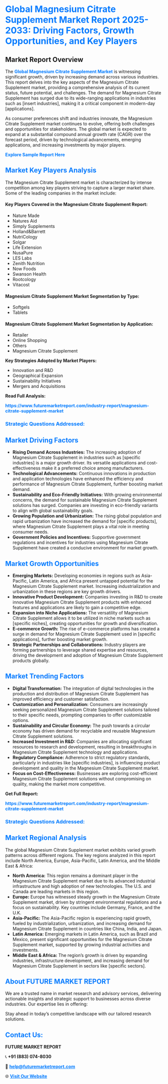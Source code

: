 <h1 style="color: #007BFF;">Global Magnesium Citrate Supplement Market Report 2025-2033: Driving Factors, Growth Opportunities, and Key Players</h1>

<section id="overview">
<h2>Market Report Overview</h2>
<p>The <a href="https://www.futuremarketreport.com/industry-report/magnesium-citrate-supplement-market" style="color: #007BFF; text-decoration: none;"><strong>Global Magnesium Citrate Supplement Market</strong></a> is witnessing significant growth, driven by increasing demand across various industries. This report delves into the key aspects of the Magnesium Citrate Supplement market, providing a comprehensive analysis of its current status, future potential, and challenges. The demand for Magnesium Citrate Supplement has surged due to its wide-ranging applications in industries such as [insert industries], making it a critical component in modern-day [applications].</p>
<p>As consumer preferences shift and industries innovate, the Magnesium Citrate Supplement market continues to evolve, offering both challenges and opportunities for stakeholders. The global market is expected to expand at a substantial compound annual growth rate (CAGR) over the forecast period, driven by technological advancements, emerging applications, and increasing investments by major players.</p>
</section>

<section id="overview">
<p><a href="https://www.futuremarketreport.com/request-sample/reportId=120640" style="color: #007BFF; text-decoration: none;"><strong>Explore Sample Report Here</strong></a></p>
</section>

<section id="key-players">
<h2 style="color: #007BFF;">Market Key Players Analysis</h2>
<p>The Magnesium Citrate Supplement market is characterized by intense competition among key players striving to capture a larger market share. Some of the leading companies in the market include:</p>
<h4>Key Players Covered in the Magnesium Citrate Supplement Report:</h4>
<ul><li>Nature Made</li><li>Natures Aid</li><li>Simply Supplements</li><li>Holland&amp;Barrett</li><li>NutriCology</li><li>Solgar</li><li>Life Extension</li><li>NusaPure</li><li>LES Labs</li><li>Zenith Nutrition</li><li>Now Foods</li><li>Swanson Health</li><li>Rootcology</li><li>Vitacost</li></ul>
<h4>Magnesium Citrate Supplement Market Segmentation by Type:</h4>
<ul><li>Softgels</li><li>Tablets</li></ul>

<h4>Magnesium Citrate Supplement Market Segmentation by Application:</h4>
<ul><li>Retailer</li><li>Online Shopping</li><li>Others</li><li>Magnesium Citrate Supplement</li></ul>
<p><strong>Key Strategies Adopted by Market Players:</strong></p>
<ul>
<li>Innovation and R&D</li>
<li>Geographical Expansion</li>
<li>Sustainability Initiatives</li>
<li>Mergers and Acquisitions</li>
</ul>
</section>

<section>
<p><strong>Read Full Analysis: </strong></p><a href="https://www.futuremarketreport.com/industry-report/magnesium-citrate-supplement-market" style="color: #007BFF; text-decoration: none;"><strong>https://www.futuremarketreport.com/industry-report/magnesium-citrate-supplement-market</strong></a>
<h3 style="color: #007BFF;">Strategic Questions Addressed:</h3>
</section>

<section id="driving-factors">
<h2 style="color: #007BFF;">Market Driving Factors</h2>
<ul>
<li><strong>Rising Demand Across Industries:</strong> The increasing adoption of Magnesium Citrate Supplement in industries such as [specific industries] is a major growth driver. Its versatile applications and cost-effectiveness make it a preferred choice among manufacturers.</li>
<li><strong>Technological Advancements:</strong> Continuous innovations in production and application technologies have enhanced the efficiency and performance of Magnesium Citrate Supplement, further boosting market demand.</li>
<li><strong>Sustainability and Eco-Friendly Initiatives:</strong> With growing environmental concerns, the demand for sustainable Magnesium Citrate Supplement solutions has surged. Companies are investing in eco-friendly variants to align with global sustainability goals.</li>
<li><strong>Growing Population and Urbanization:</strong> The rising global population and rapid urbanization have increased the demand for [specific products], where Magnesium Citrate Supplement plays a vital role in meeting consumer needs.</li>
<li><strong>Government Policies and Incentives:</strong> Supportive government regulations and incentives for industries using Magnesium Citrate Supplement have created a conducive environment for market growth.</li>
</ul>
</section>

<section id="growth-opportunities">
<h2 style="color: #007BFF;">Market Growth Opportunities</h2>
<ul>
<li><strong>Emerging Markets:</strong> Developing economies in regions such as Asia-Pacific, Latin America, and Africa present untapped potential for the Magnesium Citrate Supplement market. Increasing industrialization and urbanization in these regions are key growth drivers.</li>
<li><strong>Innovative Product Development:</strong> Companies investing in R&D to create innovative Magnesium Citrate Supplement products with enhanced features and applications are likely to gain a competitive edge.</li>
<li><strong>Expansion into Niche Applications:</strong> The versatility of Magnesium Citrate Supplement allows it to be utilized in niche markets such as [specific niches], creating opportunities for growth and diversification.</li>
<li><strong>E-commerce Growth:</strong> The rise of e-commerce platforms has created a surge in demand for Magnesium Citrate Supplement used in [specific applications], further boosting market growth.</li>
<li><strong>Strategic Partnerships and Collaborations:</strong> Industry players are forming partnerships to leverage shared expertise and resources, driving the development and adoption of Magnesium Citrate Supplement products globally.</li>
</ul>
</section>

<section id="trending-factors">
<h2 style="color: #007BFF;">Market Trending Factors</h2>
<ul>
<li><strong>Digital Transformation:</strong> The integration of digital technologies in the production and distribution of Magnesium Citrate Supplement has improved efficiency and customer satisfaction.</li>
<li><strong>Customization and Personalization:</strong> Consumers are increasingly seeking personalized Magnesium Citrate Supplement solutions tailored to their specific needs, prompting companies to offer customizable options.</li>
<li><strong>Sustainability and Circular Economy:</strong> The push towards a circular economy has driven demand for recyclable and reusable Magnesium Citrate Supplement solutions.</li>
<li><strong>Increased Investment in R&D:</strong> Companies are allocating significant resources to research and development, resulting in breakthroughs in Magnesium Citrate Supplement technology and applications.</li>
<li><strong>Regulatory Compliance:</strong> Adherence to strict regulatory standards, particularly in industries like [specific industries], is influencing product development and quality in the Magnesium Citrate Supplement market.</li>
<li><strong>Focus on Cost-Effectiveness:</strong> Businesses are exploring cost-efficient Magnesium Citrate Supplement solutions without compromising on quality, making the market more competitive.</li>
</ul>
</section>

<section>
<p><strong>Get Full Report: </strong></p><a href="https://www.futuremarketreport.com/industry-report/magnesium-citrate-supplement-market" style="color: #007BFF; text-decoration: none;"><strong>https://www.futuremarketreport.com/industry-report/magnesium-citrate-supplement-market</strong></a>
<h3 style="color: #007BFF;">Strategic Questions Addressed:</h3>
</section>


<section id="regional-analysis">
<h2 style="color: #007BFF;">Market Regional Analysis</h2>
<p>The global Magnesium Citrate Supplement market exhibits varied growth patterns across different regions. The key regions analyzed in this report include North America, Europe, Asia-Pacific, Latin America, and the Middle East & Africa:</p>
<ul>
<li><strong>North America:</strong> This region remains a dominant player in the Magnesium Citrate Supplement market due to its advanced industrial infrastructure and high adoption of new technologies. The U.S. and Canada are leading markets in this region.</li>
<li><strong>Europe:</strong> Europe has witnessed steady growth in the Magnesium Citrate Supplement market, driven by stringent environmental regulations and a focus on sustainability. Key countries include Germany, France, and the U.K.</li>
<li><strong>Asia-Pacific:</strong> The Asia-Pacific region is experiencing rapid growth, fueled by industrialization, urbanization, and increasing demand for Magnesium Citrate Supplement in countries like China, India, and Japan.</li>
<li><strong>Latin America:</strong> Emerging markets in Latin America, such as Brazil and Mexico, present significant opportunities for the Magnesium Citrate Supplement market, supported by growing industrial activities and investments.</li>
<li><strong>Middle East & Africa:</strong> The region’s growth is driven by expanding industries, infrastructure development, and increasing demand for Magnesium Citrate Supplement in sectors like [specific sectors].</li>
</ul>
</section>

<footer>
<h2 style="color: #007BFF;">About FUTURE MARKET REPORT</h2>
<p>We are a trusted name in market research and advisory services, delivering actionable insights and strategic support to businesses across diverse industries. Our expertise lies in offering:</p>

<p>Stay ahead in today’s competitive landscape with our tailored research solutions.</p>

<h2 style="color: #007BFF;">Contact Us:</h2>
<p><strong>FUTURE MARKET REPORT</strong></p>
<p>📞 <strong>+91 (883) 074-8030</strong></p>
<p>📧 <strong><a href="mailto:help@futuremarketreport.com" style="color: #007BFF;">help@futuremarketreport.com</a></strong></p>
<p>🌐 <strong><a href="https://www.futuremarketreport.com/" style="color: #007BFF;">Visit Our Website</a></strong></p>
</footer>